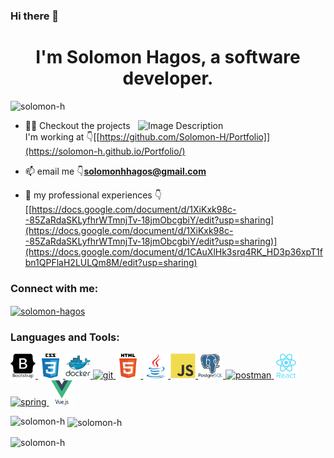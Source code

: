 ### Hi there 👋

<h1 align="center"> I'm Solomon Hagos, a software developer.</h1>

<p align="left"> <img src="https://komarev.com/ghpvc/?username=solomon-h&label=Profile%20views&color=0e75b6&style=flat" alt="solomon-h" /> </p>

<img src="https://encrypted-tbn0.gstatic.com/images?q=tbn:ANd9GcRbXWL2p-j52TkPc-Rpuie5hyPn7Znw0lgynwh5We0pKw&s" alt="Image Description" width="300" align="right">


- 👨‍💻 Checkout the projects I'm working at 👇[[https://github.com/Solomon-H/Portfolio]](https://solomon-h.github.io/Portfolio/)

- 📫 email me 👇**solomonhhagos@gmail.com**

- 📄 my professional experiences 👇[[https://docs.google.com/document/d/1XiKxk98c--85ZaRdaSKLyfhrWTmnjTv-18jmObcgbiY/edit?usp=sharing](https://docs.google.com/document/d/1XiKxk98c--85ZaRdaSKLyfhrWTmnjTv-18jmObcgbiY/edit?usp=sharing)](https://docs.google.com/document/d/1CAuXlHk3srq4RK_HD3p36xpT1fbn1QPFlaH2LULQm8M/edit?usp=sharing)

<h3 align="left">Connect with me:</h3>
<p align="left">
<a href="https://linkedin.com/in/solomon-hagos" target="blank"><img align="center" src="https://raw.githubusercontent.com/rahuldkjain/github-profile-readme-generator/master/src/images/icons/Social/linked-in-alt.svg" alt="solomon-hagos" height="30" width="40" /></a>
</p>

<h3 align="left">Languages and Tools:</h3>
<p align="left"> <a href="https://getbootstrap.com" target="_blank" rel="noreferrer"> <img src="https://raw.githubusercontent.com/devicons/devicon/master/icons/bootstrap/bootstrap-plain-wordmark.svg" alt="bootstrap" width="40" height="40"/> </a> <a href="https://www.w3schools.com/css/" target="_blank" rel="noreferrer"> <img src="https://raw.githubusercontent.com/devicons/devicon/master/icons/css3/css3-original-wordmark.svg" alt="css3" width="40" height="40"/> </a> <a href="https://www.docker.com/" target="_blank" rel="noreferrer"> <img src="https://raw.githubusercontent.com/devicons/devicon/master/icons/docker/docker-original-wordmark.svg" alt="docker" width="40" height="40"/> </a> <a href="https://git-scm.com/" target="_blank" rel="noreferrer"> <img src="https://www.vectorlogo.zone/logos/git-scm/git-scm-icon.svg" alt="git" width="40" height="40"/> </a> <a href="https://www.w3.org/html/" target="_blank" rel="noreferrer"> <img src="https://raw.githubusercontent.com/devicons/devicon/master/icons/html5/html5-original-wordmark.svg" alt="html5" width="40" height="40"/> </a> <a href="https://www.java.com" target="_blank" rel="noreferrer"> <img src="https://raw.githubusercontent.com/devicons/devicon/master/icons/java/java-original.svg" alt="java" width="40" height="40"/> </a> <a href="https://developer.mozilla.org/en-US/docs/Web/JavaScript" target="_blank" rel="noreferrer"> <img src="https://raw.githubusercontent.com/devicons/devicon/master/icons/javascript/javascript-original.svg" alt="javascript" width="40" height="40"/> </a> <a href="https://www.postgresql.org" target="_blank" rel="noreferrer"> <img src="https://raw.githubusercontent.com/devicons/devicon/master/icons/postgresql/postgresql-original-wordmark.svg" alt="postgresql" width="40" height="40"/> </a> <a href="https://postman.com" target="_blank" rel="noreferrer"> <img src="https://www.vectorlogo.zone/logos/getpostman/getpostman-icon.svg" alt="postman" width="40" height="40"/> </a> <a href="https://reactjs.org/" target="_blank" rel="noreferrer"> <img src="https://raw.githubusercontent.com/devicons/devicon/master/icons/react/react-original-wordmark.svg" alt="react" width="40" height="40"/> </a> <a href="https://spring.io/" target="_blank" rel="noreferrer"> <img src="https://www.vectorlogo.zone/logos/springio/springio-icon.svg" alt="spring" width="40" height="40"/> </a> <a href="https://vuejs.org/" target="_blank" rel="noreferrer"> <img src="https://raw.githubusercontent.com/devicons/devicon/master/icons/vuejs/vuejs-original-wordmark.svg" alt="vuejs" width="40" height="40"/> </a> </p>

<p><img align="left" src="https://github-readme-stats.vercel.app/api/top-langs?username=solomon-h&show_icons=true&locale=en&layout=compact" alt="solomon-h" /></p>

<p>&nbsp;<img align="center" src="https://github-readme-stats.vercel.app/api?username=solomon-h&show_icons=true&locale=en" alt="solomon-h" /></p>

<p><img align="center" src="https://github-readme-streak-stats.herokuapp.com/?user=solomon-h&" alt="solomon-h" /></p>
